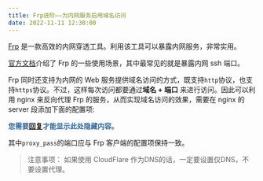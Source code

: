 ```yaml
---
title: Frp进阶——为内网服务启用域名访问
date: 2022-11-11 12:30:00
---
```


[Frp](https://gofrp.org/zh-cn/) 是一款高效的内网穿透工具。利用该工具可以暴露内网服务，非常实用。

[官方文档](https://gofrp.org/zh-cn/docs/)介绍了 Frp 的一些使用场景，其中最常见的就是暴露内网 ssh 端口。

Frp 同时还支持为内网的 Web 服务提供域名访问的方式，既支持`http`协议，也支持`https`协议。不过，这样每次访问都要通过**域名 + 端口** 来进行访问。因此可以利用 nginx 来反向代理 Frp 的服务，从而实现域名访问的效果，需要在 nginx 的 server 段添加下面的配置项:

<div class="reply2view" style="font-weight:bolder; color:#336699;">您需要<a id="comment_show" href="#comments">回复</a>才能显示此处隐藏内容。</div>

其中`proxy_pass`的端口应与 Frp 客户端的配置项保持一致。

> 注意事项：
> 如果使用 CloudFlare 作为DNS的话，一定要设置仅DNS，不要设置代理。